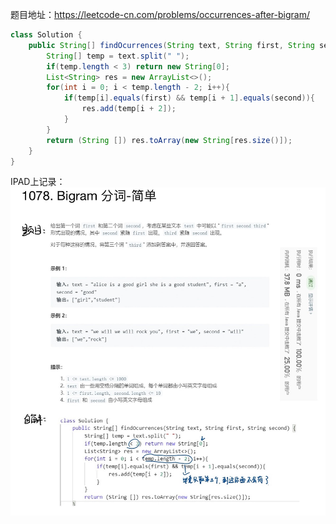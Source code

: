 题目地址：https://leetcode-cn.com/problems/occurrences-after-bigram/
``` java
class Solution {
    public String[] findOcurrences(String text, String first, String second) {
        String[] temp = text.split(" ");
        if(temp.length < 3) return new String[0];
        List<String> res = new ArrayList<>();
        for(int i = 0; i < temp.length - 2; i++){
            if(temp[i].equals(first) && temp[i + 1].equals(second)){
                res.add(temp[i + 2]);
            }
        }
        return (String []) res.toArray(new String[res.size()]);
    }
}
```
IPAD上记录：
![image](20200525165702.png)
